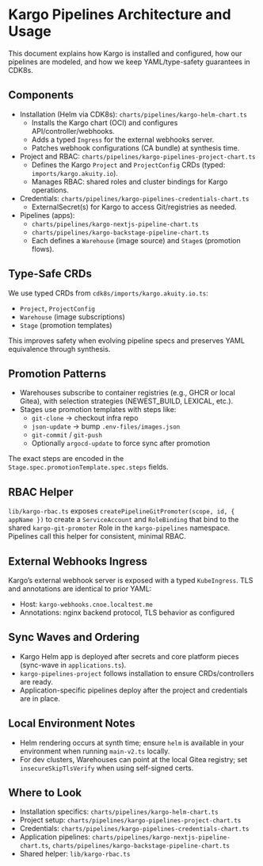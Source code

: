 # Kargo Pipelines Architecture and Usage

This document explains how Kargo is installed and configured, how our pipelines are modeled, and how we keep YAML/type-safety guarantees in CDK8s.

## Components

- Installation (Helm via CDK8s): `charts/pipelines/kargo-helm-chart.ts`
  - Installs the Kargo chart (OCI) and configures API/controller/webhooks.
  - Adds a typed `Ingress` for the external webhooks server.
  - Patches webhook configurations (CA bundle) at synthesis time.
- Project and RBAC: `charts/pipelines/kargo-pipelines-project-chart.ts`
  - Defines the Kargo `Project` and `ProjectConfig` CRDs (typed: `imports/kargo.akuity.io`).
  - Manages RBAC: shared roles and cluster bindings for Kargo operations.
- Credentials: `charts/pipelines/kargo-pipelines-credentials-chart.ts`
  - ExternalSecret(s) for Kargo to access Git/registries as needed.
- Pipelines (apps):
  - `charts/pipelines/kargo-nextjs-pipeline-chart.ts`
  - `charts/pipelines/kargo-backstage-pipeline-chart.ts`
  - Each defines a `Warehouse` (image source) and `Stage`s (promotion flows).

## Type-Safe CRDs

We use typed CRDs from `cdk8s/imports/kargo.akuity.io.ts`:
- `Project`, `ProjectConfig`
- `Warehouse` (image subscriptions)
- `Stage` (promotion templates)

This improves safety when evolving pipeline specs and preserves YAML equivalence through synthesis.

## Promotion Patterns

- Warehouses subscribe to container registries (e.g., GHCR or local Gitea), with selection strategies (NEWEST_BUILD, LEXICAL, etc.).
- Stages use promotion templates with steps like:
  - `git-clone` → checkout infra repo
  - `json-update` → bump `.env-files/images.json`
  - `git-commit` / `git-push`
  - Optionally `argocd-update` to force sync after promotion

The exact steps are encoded in the `Stage.spec.promotionTemplate.spec.steps` fields.

## RBAC Helper

`lib/kargo-rbac.ts` exposes `createPipelineGitPromoter(scope, id, { appName })` to create a `ServiceAccount` and `RoleBinding` that bind to the shared `kargo-git-promoter` Role in the `kargo-pipelines` namespace. Pipelines call this helper for consistent, minimal RBAC.

## External Webhooks Ingress

Kargo’s external webhook server is exposed with a typed `KubeIngress`. TLS and annotations are identical to prior YAML:
- Host: `kargo-webhooks.cnoe.localtest.me`
- Annotations: nginx backend protocol, TLS behavior as configured

## Sync Waves and Ordering

- Kargo Helm app is deployed after secrets and core platform pieces (sync-wave in `applications.ts`).
- `kargo-pipelines-project` follows installation to ensure CRDs/controllers are ready.
- Application-specific pipelines deploy after the project and credentials are in place.

## Local Environment Notes

- Helm rendering occurs at synth time; ensure `helm` is available in your environment when running `main-v2.ts` locally.
- For dev clusters, Warehouses can point at the local Gitea registry; set `insecureSkipTlsVerify` when using self-signed certs.

## Where to Look

- Installation specifics: `charts/pipelines/kargo-helm-chart.ts`
- Project setup: `charts/pipelines/kargo-pipelines-project-chart.ts`
- Credentials: `charts/pipelines/kargo-pipelines-credentials-chart.ts`
- Application pipelines: `charts/pipelines/kargo-nextjs-pipeline-chart.ts`, `charts/pipelines/kargo-backstage-pipeline-chart.ts`
- Shared helper: `lib/kargo-rbac.ts`

